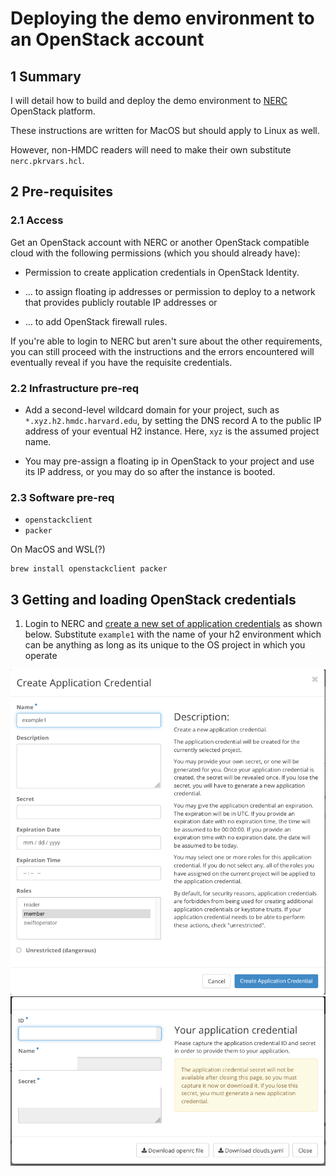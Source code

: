 # Deploying the demo environment to an OpenStack account

## 1 Summary

I will detail how to build and deploy the demo environment to [NERC](https://nerc.rc.fas.harvard.edu/dashboard/auth/login/?next=/dashboard/) OpenStack platform.

These instructions are written for MacOS but should apply to Linux as well.

However, non-HMDC readers will need to make their own substitute `nerc.pkrvars.hcl`.

## 2 Pre-requisites

### 2.1 Access

Get an OpenStack account with NERC or another OpenStack compatible cloud with the following permissions (which you should already have):

* Permission to create application credentials in OpenStack Identity.

* ... to assign floating ip addresses or permission to deploy to a network that provides publicly routable IP addresses or
  
* ... to add OpenStack firewall rules.

If you're able to login to NERC but aren't sure about the other requirements, you can still proceed with the instructions and the errors encountered will eventually reveal if you have the requisite credentials.

### 2.2 Infrastructure pre-req

* Add a second-level wildcard domain for your project, such as
`*.xyz.h2.hmdc.harvard.edu`, by setting the DNS record A to the public IP address of your eventual H2 instance. Here, `xyz` is the assumed project name.

* You may pre-assign a floating ip in OpenStack to your project and use its IP address, or you may do so after the instance is booted.

### 2.3 Software pre-req

* `openstackclient`
* `packer`

On MacOS and WSL(?)

```shell
brew install openstackclient packer
```

## 3 Getting and loading OpenStack credentials

1. Login to NERC and [create a new set of application credentials](https://stack.nerc.mghpcc.org/dashboard/identity/application_credentials/) as shown below. Substitute `example1` with the name of your h2 environment which can be anything as long as its unique to the OS project in which you operate

![create app credential screen 1](../resources/1.3.0.png)
![create app credential screen 2](../resources/1.3.1.png)